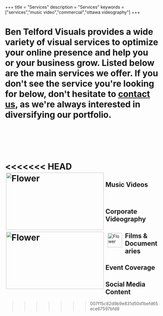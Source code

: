 +++
title = "Services"
description = "Services"
keywords = ["services","music video","commercial","ottawa videography"]
+++

Ben Telford Visuals provides a wide variety of visual services to optimize your online presence and help you or your business grow. Listed below are the main services we offer. If you don't see the service you're looking for below, don't hesitate to <a href="https://prep.benjamintelford.com/contact/">contact us</a>, as we're always interested in diversifying our portfolio.
<br>
<br>
<br>
<br>
<br>
<<<<<<< HEAD
<img align="left"  img src="https://prep.benjamintelford.com/img/feelit.png" style="width:320px; height:188px; padding:3px"  title="White flower" alt="Flower">
<img align="left"  img src="https://prep.benjamintelford.com/img/cornerstore.png" style="width:320px; height:188px; padding:3px"  title="White flower" alt="Flower">
=======
## Music Videos

<br><img align="left"  img src="https://prep.benjamintelford.com/img/feelit.png" style="width:80x; height:47px; padding:7px"  title="White flower" alt="Flower">



## Corporate Videography

## Films & Documentaries

## Event Coverage

## Social Media Content

>>>>>>> 007f15c82d9b9e831d50d1befd65ece67597bfd8
